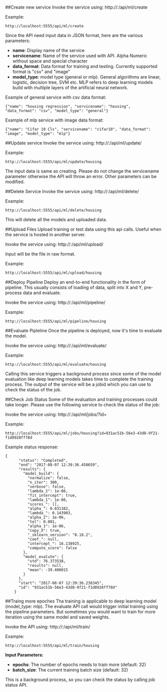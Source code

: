 ##Create new service
Invoke the service using: http://<host>:<port>/api/ml/create

Example:
```
http://localhost:5555/api/ml/create
```

Since the API need input data in JSON format, here are the various parameters:


* **name**: Display name of the service
* **servicename**: Name of the service used with API. Alpha Numeric without space and special character
* **data_format**: Data format for training and testing. Currently supported format is "csv" and "image"
* **model_type**: model type (general or mlp). General algorithms are linear, logistic, decision tree, SVM etc. MLP refers to deep learning models build with multiple layers of the artificial neural network.

Example of general service with csv data format:

```
{"name": "housing regression", "servicename": "housing", "data_format": "csv", "model_type": "general"}
```

Example of mlp service with image data format:
```
{"name": "Cifar 10 Cls", "servicename": "cifar10", "data_format": "image", "model_type": "mlp"}
```

##Update service
Invoke the service using: http://<host>:<port>/api/ml/update/<servicename>

Example:
```
http://localhost:5555/api/ml/update/housing
```

The input data is same as creating. Please do not change the servicename parameter otherwise the API will throw an error. Other parameters can be modified.

##Delete Service
Invoke the service using: http://<host>:<port>/api/ml/delete/<servicename>

Example:
```
http://localhost:5555/api/ml/delete/housing
```

This will delete all the models and uploaded data.

##Upload Files
Upload training or test data using this api calls. Useful when the service is hosted in another server.

Invoke the service using: http://<host>:<port>/api/ml/upload/<servicename>

Input will be the file in raw format.

Example:
```
http://localhost:5555/api/ml/upload/housing
```

##Deploy Pipeline
Deploy an end-to-end functionality in the form of pipeline. This usually consists of loading of data, split into X and Y, pre-process data and evaluate.

Invoke the service using:  http://<host>:<port>/api/ml/pipeline/<servicename>

Example:
```
http://localhost:5555/api/ml/pipeline/housing
```

##Evaluate Pipleline
Once the pipeline is deployed, now it's time to evaluate the model. 

Invoke the service using:  http://<host>:<port>/api/ml/evaluate/<servicename>

Example:
```
http://localhost:5555/api/ml/evaluate/housing
```

Calling this service triggers a background process since some of the model evaluation like deep learning models takes time to complete the training process. 
The output of the service will be a jobid which you can use to check the status of the job.

##Check Job Status
Some of the evaluation and training processes could take longer. Please use the following service to check the status of the job:

Invoke the service using: http://<host>:<port>/api/ml/jobs/<servicename>?id=<jobid>

Example:
```
http://localhost:5555/api/ml/jobs/housing?id=931ac51b-56e3-43d8-9f21-f1d8928ff78d
```

Example status response:
```
{
      "status": "Completed",
      "end": "2017-08-07 12:39:36.458659",
      "results": {
        "model_build": {
          "normalize": false,
          "n_iter": 300,
          "verbose": false,
          "lambda_2": 1e-06,
          "fit_intercept": true,
          "lambda_1": 1e-06,
          "scores_": [],
          "alpha_": 0.031382,
          "lambda_": 0.143903,
          "alpha_2": 1e-06,
          "tol": 0.001,
          "alpha_1": 1e-06,
          "copy_X": true,
          "_sklearn_version": "0.18.2",
          "coef_": null,
          "intercept_": 16.138925,
          "compute_score": false
        },
        "model_evalute": {
          "std": 76.373538,
          "results": null,
          "mean": -39.400015
        }
      },
      "start": "2017-08-07 12:39:36.238345",
      "id": "931ac51b-56e3-43d8-9f21-f1d8928ff78d"
    }
```

##Traing more epoches
Tha training is applicable to deep learning model (model_type: mlp). The evaluate API call would trigger initial training using the pipeline parameters. But sometimes you would want to train for more iteration using the same model and saved weights. 

Invoke the API using: http://<host>:<port>/api/ml/train/<servicename>

Example:
```
http://localhost:5555/api/ml/train/housing
```

**Input Parameters:**

* **epochs**: The number of epochs needs to train more (default: 32)
* **batch_size**: The current training batch size (default: 32)

This is a background process, so you can check the status by calling job status API.